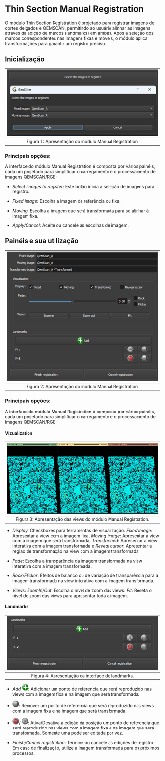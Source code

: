 
# Thin Section Manual Registration

O módulo Thin Section Registration é projetado para registrar imagens de cortes delgados e QEMSCAN, permitindo ao usuário alinhar as imagens através da adição de marcos (landmarks) em ambas. Após a seleção dos marcos correspondentes nas imagens fixas e móveis, o módulo aplica transformações para garantir um registro preciso.

## Inicialização

| ![Figura 1](../../assets/images/thin_section/modulos/manual_registration/intro_interface.png) |
|:-----------------------------------------------:|
| Figura 1: Apresentação do módulo Manual Registration. |

### Principais opções:
A interface do módulo Manual Registration é composta por vários painéis, cada um projetado para simplificar o carregamento e o processamento de imagens QEMSCAN/RGB:

 - _Select images to register_: Este botão inicia a seleção de imagens para registro.

 - _Fixed image_: Escolha a imagem de referência ou fixa.

 - _Moving_: Escolha a imagem que será transformada para se alinhar à imagem fixa.

 - _Apply/Cancel_: Aceite ou cancele as escolhas de imagem.

## Painéis e sua utilização

| ![Figura 2](../../assets/images/thin_section/modulos/manual_registration/interface.png) |
|:-----------------------------------------------:|
| Figura 2: Apresentação do módulo Manual Registration. |



### Principais opções:
A interface do módulo Manual Registration é composta por vários painéis, cada um projetado para simplificar o carregamento e o processamento de imagens QEMSCAN/RGB:

#### Vizualization

| ![Figura 3](../../assets/images/thin_section/modulos/manual_registration/views.png) |
|:-----------------------------------------------:|
| Figura 3: Apresentação das views do módulo Manual Registration. |

 - _Display_: Checkboxes para ferramentas de visualização. _Fixed image_: Apresentar a view com a imagem fixa, _Moving image_: Apresentar a view com a imagem que será transformada, _Transformed_: Apresentar a view interativa com a imagem transformada e _Reveal cursor_: Apresentar a regiao de transformação na view com a imagem transformada

 - _Fade_: Escolha a transparência da imagem transformada na view interativa com a imagem transformada.

 - _Rock/Flicker_: Efeitos de balanco ou de variação de transparência para a imagem transformada na view interativa com a imagem transformada.

 - _Views_: _ZoomIn/Out_: Escolha o nível de zoom das views.  _Fit_: Reseta o nível de zoom das views para apresentar toda a imagem.


#### Landmarks

| ![Figura 4](../../assets/images/thin_section/modulos/manual_registration/landmarks.png) |
|:-----------------------------------------------:|
| Figura 4: Apresentação da interface de landmarks. |

- _Add_ ![](../../assets/images/thin_section/modulos/manual_registration/icon_add.png): Adicionar um ponto de referencia que será reproduzido nas views com a imagem fixa e na imagem que será transformada.

- ![](../../assets/images/thin_section/modulos/manual_registration/icon_trash.png): Remover um ponto de referencia que será reproduzido nas views com a imagem fixa e na imagem que será transformada.

- ![](../../assets/images/thin_section/modulos/manual_registration/icon_active.png)/ ![](../../assets/images/thin_section/modulos/manual_registration/icon_inactive.png): Ativa/Desativa a edição da posição um ponto de referencia que será reproduzido nas views com a imagem fixa e na imagem que será transformada. Somente uma pode ser editada por vez.

- _Finish/Cancel registration_: Termine ou cancele as edições de registro. Em caso de finalização, utilize a imagem transformada para os próximos processos.

